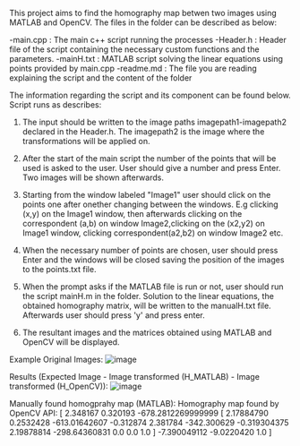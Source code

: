 
This project aims to find the homography map betwen two images using MATLAB and OpenCV.
The files in the folder can be described as below:

-main.cpp : The main c++ script running the processes
-Header.h : Header file of the script containing the necessary custom functions and the parameters.
-mainH.txt : MATLAB script solving the linear equations using points provided by main.cpp
-readme.md : The file you are reading explaining the script and the content of the folder

The information regarding the script and its component can be found below. Script runs as describes:

1) The input should be written to the image paths imagepath1-imagepath2 declared in the Header.h.
   The imagepath2 is the image where the transformations will be applied on.

2) After the start of the main script the number of the points that will be used is asked to the user.
   User should give a number and press Enter. Two images will be shown afterwards.

3) Starting from the window labeled "Image1" user should click on the points one after onether changing between the windows.
   E.g clicking (x,y) on the Image1 window, then afterwards clicking on the correspondent (a,b) on window Image2,clicking on the (x2,y2) on Image1 window, clicking correspondent(a2,b2) on window Image2 etc.

4) When the necessary number of points are chosen, user should press Enter and the windows will be closed saving the position of the images to the points.txt file.

5) When the prompt asks if the MATLAB file is run or not, user should run the script mainH.m in the folder.
   Solution to the linear equations, the obtained homography matrix, will be written to the manualH.txt file. Afterwards user should press 'y' and press enter.

6) The resultant images and the matrices obtained using MATLAB and OpenCV will be displayed.

Example Original Images:
![image](https://user-images.githubusercontent.com/100145922/159613766-d83131dc-6460-46af-b7ad-3517ae63be73.png)

Results (Expected Image - Image transformed (H_MATLAB) - Image transformed (H_OpenCV)):
![image](https://user-images.githubusercontent.com/100145922/159614700-af424019-b399-42a4-9d4c-f92577e8c2bf.png)

Manually found homogprahy map (MATLAB):            Homography map found by OpenCV API:
[ 2.348167   0.320193  -678.2812269999999            [ 2.17884790    0.2532428   -613.01642607
 -0.312874   2.381784  -342.300629                    -0.319304375   2.19878814  -298.64360831
  0.0        0.0        1.0              ]            -7.390049112   -9.0220420   1.0         ]
